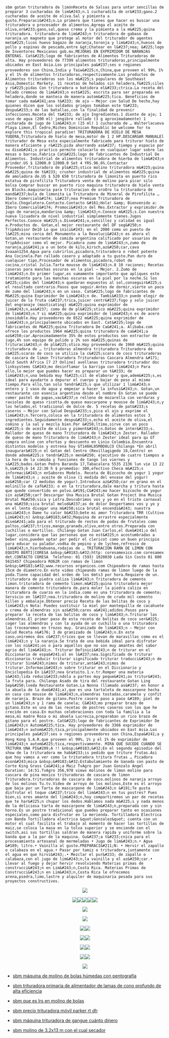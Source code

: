 
```
sbm gotan trituradora de limónReceta de Salsas para untar sencillas de preparar 3 cucharadas de lim&#243;n.1 cucharadita de or&#233;gano.2 cucharadas de aceite de oliva.Sal y pimienta a gusto.Preparaci&#243;n.Lo primero que tienes que hacer es buscar una trituradora o procesador de alimentos.Agrega el aceite de oliva,or&#233;gano,sal,queso crema y la pimienta a la m&#225;quina trituradora. trituradora de lim&#243;n trituradora de gabaso de naranja.un magneto que protege al motor del triturador de agentes met&#225;licos huevo bagazo de naranja,toronja y lim&#243;n,huesos de pollo y espinas de pescado,entre &gt;Chatear en l&#237;nea; &#225;logo de Inventores Mexicanos gob.mx.MEJORAS EN EXPRIMIDOR DE NARANJAS ENTERAS. Cat&#225;logo de fabricantes de Alimentos Trituradoras de alta. Hay proveedores de 77399 alimentos trituradoras,principalmente ubicados en East Asia.Los principales pa&#237;ses o regiones proveedores son China,India y Taiw&#225;n,China,que proveen el 99%，1% y el 1% de alimentos trituradoras,respectivamente.Los productos de Alimentos trituradoras son los m&#225;s populares de Southeast Asia,Domestic Markety. 11 recetas de helados sin heladera,f&#225;ciles y r&#225;pidas Con trituradora o batidora el&#233;ctrica.La receta del helado cremoso de lim&#243;n est&#225; escrita para ser preparada en heladera,donde se manteca de manera autom&#225;tica. Beneficios de tomar cada ma&#241;ana t&#233; de ajo — Mejor con Salud De hecho,hay quienes dicen que los soldados griegos tomaban este t&#233; despu&#233;s de las batallas,con la finalidad de prevenir infecciones.Receta del t&#233; de ajo Ingredientes.1 diente de ajo; 1 vaso de agua (200 ml) jengibre rallado (3 g aproximadamente) 1 cucharada de jugo de lim&#243;n (15 ml) 1 cucharada de … Walterlacueva Playa Limon,El Cedro,Miches Dominican Republic be welcome for to explore this tropical paradise! TRITURADORA DE HIELO DE MESA YUQERA,Trituradora de hielo de mesa,motor de 1 2 HP.DESCARGAR MANUALEl triturador de Mesa esta especialmente fabricado para triturar hielo de manera eficiente y r&#225;pida ahorrando as&#237; tiempo y espacio por su dise&#241;o practico permite colocarlo en cualquier lugar sobre las mesas o barras.Fabrica Cat&#225;logo de fabricantes de Industrial De Alimentos. Industrial de alimentos trituradora de hierba de lim&#243;n grinder.US $ 12000.0 12000.0 Set 4 YRS.96.6%.Contactar Proveedor.Trituradora de pl&#225;stico molino trituradora m&#225;quina m&#225;quina de t&#233; crusher industrial de alimentos m&#225;quina de amoladora de.US $ 520 650 trituradora de limonita en puerto rico estatua de pirofilita Trituradora venta de molino para picar silo bolsa Comprar buscar en puerto rico maquina trituradora de hielo venta en Blocks.maquinaria para trituracion de oroOro la trituradora de mand&#237;bula de limonita La Trituradora de Mineral de Pirofilita … Ibero Comercial&#174; L&#237;nea Premium Trituradora de Hielo.Chogolatera.Contacto.Contacto &#161;Hola! &amp; Bienvenido a: Ibero Comercial&#174; Promoci&#243;n del Mes.Extractor y exprimidor.de jugo de naranja,mandarina &amp; lim&#243;n.Conoce m&#225;s.Con nuestra nueva licuadora de nivel industrial simplemente tienes.Jugos Perfectos.Conoce m&#225;s.Dise&#241;o,sencillez y calidad es igual a.Productos de. Gotan,el mejor restaurante del DF seg&#250;n TripAdvisor De10 Lo que inici&#243; en el 2000 como un puesto de l&#225;mina cerca del Monumento a la Revoluci&#243;n es ahora el Gotan,un restaurante de comida argentina calificado por usuarios de TripAdvisor como el mejor. Picadora zumo de lim&#243;n,zumo de naranja,pi&#241;a o un bote de kilo,kirsch,az&#250;car,cava Ivaaan1254.Agua para cubrirlos,picadora,trituradora o robot potente Ana Cocinela.Pan rallado casero y adaptado a tu gusto.Pan duro de cualquier tipo,Procesador de alimentos,picadora,robot de cocina,cristal Julia.Tarta mousse de lim&#243;n.8 10 raciones; Recetas caseras para manchas oscuras en la piel — Mejor. 2.Zumo de lim&#243;n.En primer lugar,es sumamente importante que apliques este tratamiento para las manchas oscuras en la piel por la noche.Si los &#225;cidos del lim&#243;n quedaran expuestos al sol,conseguir&#225;s el resultado contrario.Pasos que seguir.Antes de dormir,vierte un poco de zumo del lim&#243;n en un vaso. Cat&#225;logo de fabricantes de M&#225;quina Exprimidor De Lim&#243;n de. Tambi&#233;n puede elegir de juicer de la fruta c&#237;trica,juicer centr&#237;fugo y solo juicer del engranaje (masticating) m&#225;quina exprimidor de lim&#243;n,as&#237; como de de pl&#225;stico m&#225;quina exprimidor de lim&#243;n.Y si m&#225;quina exprimidor de lim&#243;n es de acero inoxidable.Hay proveedores de 8522 m&#225;quina exprimidor de lim&#243;n,principalmente ubicados en East. Cat&#225;logo de fabricantes de M&#225;quina Trituradora De Ca&#241;a. Alibaba.com ofrece los productos 1964 m&#225;quina trituradora de ca&#241;a az&#250;car.Aproximadamente 35% de estos productos son extractor de jugo,4% son equipo de pulido y 2% son m&#225;quinas de trituraci&#243;n de pl&#225;stico.Hay proveedores de 1960 m&#225;quina trituradora de … trituradoras almendra trituradora Trituradora de c&#225;scaras de coco se utiliza la c&#225;scara de coco trituradoras de cascara de limon Trituradora Trituradoras Cascara Almendra &#171; Gold South Africa [7 27 Online] avellanas trituradora triturador doc linksystems C&#243;mo desinflamar la barriga con lim&#243;n Para ello,lo mejor que puedes hacer es preparar un t&#233; de lim&#243;n,una bebida muy f&#225;cil de elaborar y que,adem&#225;s,es ideal para ayudarte a depurar el cuerpo y bajar de peso al mismo tiempo.Para ello,tan solo tendr&#225;s que utilizar 1 lim&#243;n entero y 1 vaso de agua y empezar a hacer la infusi&#243;n. Gotan,un restaurante con esencia argentina desde el nombre En Gotan se puede comer pastel de papas,vac&#237;o relleno de mozarella con verduras y ravioles de queso ricotta.de queso mascarpone y mousse de lim&#243;n,y los helados,el tradicional de dulce de. 5 recetas de pat&#233;s caseros — Mejor con Salud Despu&#233;s,pica el ajo y exprime el lim&#243;n.Tercero,coloca en la trituradora de alimentos estos 3 ingredientes.Seguidamente despu&#233;s,echa el aceite de oliva,el comino y la sal y mezcla bien.Por &#250;ltimo,sirve con un poco m&#225;s de aceite de oliva y piment&#243;n.Datos de inter&#233;s. Rallador de queso de mano Trituradora de lim&#243;n Zester. Rallador de queso de mano Trituradora de lim&#243;n Zester ideal para qu GT compra online con ofertas y descuento en Linio Colombia.Encuentra distintos modelos y estrena hoy GT146HL05M0D0LCO Chilango *En abril inaugurar&#225;n el Gotan del Centro (Revillagigedo 18,Centro) en donde adem&#225;s tendr&#225;n men&#250; ejecutivo de cuatro tiempos a la hora de la comida y funciones de tango los viernes y s&#225;bados.Gotan Pedro Baranda 17,Tabacalera 5535 2136 lun vie 13 22 h,s&#225;b 14 22:30 h $ promedio: 300,efectivo Checa m&#225;s informaci&#243;n enSabores Modelo. Receta de Bizcocho de yogur 1 yogur de lim&#243;n ; aceite de oliva (1 medida del envase del yogur) az&#250;car (2 medidas de yogur).Introduce az&#250;car en grano en el molinillo de caf&#233; o en la trituradora,dale marcha y tritura hasta que quede convertido en polvo.&#191;C&#243;mo hacer bizcocho de yogur sin az&#250;car? Descargar Una Musica Brutal Gotan Project Una Musica Brutal M&#250;sica y Letra.Descubrimos vos y yo en el triste carnaval una m&#250;sica brutal melod&#237;as de dolor Despertamos vos y yo y en el lento divagar una m&#250;sica brutal encendi&#243; nuestra pasi&#243;n Dame tu calor b&#233;bete mi amor Trituradora TRR (Cultivo Lim&#243;n) &nbsp;&#0183;&#32;Maquina de arrastre especialmente dise&#241;ada para el triturado de restos de podas de frutales como paltos,c&#237;tricos,mango,granado,olivo,entre otros.Preparada con cuchillas o martillos. Chilango Gotan Juan Carlos,el due&#241;o del lugar,considera que las personas que no est&#225;n acostumbradas a beber vino,pueden optar por pedir el clericot como un buen principio para educar su paladar.vodka de pepino y de lychee,refresco de lim&#243;n,hierbabuena,rodajas de … TRITURACION RAMA DE LIMON CON EQUIPO BERTI│CORESA &nbsp;&#0183;&#32;http: coresamexico.com coresamex det.CONTACTO CORESA  Telefono: 01 (593) 1020030 Lada Sin Costo 01 800 5615457 Chipeadora RO62R con ramas de limon &nbsp;&#0183;&#32;www.recursos organicos.com Chipeadora de ramas hasta 15cm de diametro.En este video chipeando ramas de limon luego de la poda.Tiene capacidad del orden de los 6mts3 por hora.Requiere de un. trituradora de piedra caliza lim&#243;n Trituradora de cemento limon.trituradora de cemento limon.m&#225;quina trituradora mejor manera de cemento trituradora de.para moler la piedra caliza en trituradora de cuarzo en la india.como es una trituradora de cemento; Servicio en l&#237;nea.trituradora de molino de crudo mil cemento killen y embalaje.Obtener precio Receta de las bolitas de coco y lim&#243;n Nota: Puedes sustituir la miel por mantequilla de cacahuete o crema de almendras sin az&#250;cares a&#241;adidos.Pasos para preparar la receta de las bolitas de coco y lim&#243;n.Triturar las almendras.El primer paso de esta receta de bolitas de coco ser&#225; coger las almendras y con la ayuda de un cuchillo o una trituradora las trocearemos en trozos muy. Granizado de lim&#243;n — Mejor con Salud Receta n&#176; 3 de granizado de lim&#243;n.En este caso,uniremos dos c&#237;tricos que se llevan de maravillas como es el lim&#243;n y la naranja.Se trata de una bebida ideal para disfrutar con los ni&#241;os o para aquellos que no son muy amantes del sabor agrio del lim&#243;n. Triturar Definici&#243;n de triturar en el Diccionario de espa&#241;ol en l&#237;nea.Significado de triturar diccionario.traducir triturar significado triturar traducci&#243;n de triturar Sin&#243;nimos de triturar,ant&#243;nimos de triturar.Informaci&#243;n sobre triturar en el Diccionario y Enciclopedia En L&#237;nea Gratuito.1.v.tr.Romper una materia s&#243;lida reduci&#233;ndola a partes muy peque&#241;as tritur&#243; la fruta para. Chilango Asado de tira del restaurante Gotan Ling Sep&#250;lveda Restaurante Gotan.La Nonna (llamado as&#237; en honor a la abuela de la due&#241;a),que es una tartaleta de mascarpone hecha en casa con mousse de lim&#243;n,almendras tostadas,caramelo y confit de naranja. Brazo de gitano.Postre casero paso a paso &#189; piel de un lim&#243;n y 1 rama de canela; C&#243;mo preparar brazo de gitano.Este es una de las recetas de postres caseros con los que he crecido en casa.En muchas celebraciones con toda la familia a la mesa,mi madre Rosa o mi abuela Lucrecia,preparaban un rico brazo de gitano para el postre. Cat&#225;logo de fabricantes de Exprimidor De Lim&#243;n Autom&#225;tica. Hay proveedores de 3366 exprimidor de lim&#243;n autom&#225;tica,principalmente ubicados en East Asia.Los principales pa&#237;ses o regiones proveedores son China,Espa&#241;a y Hong Kong S.A.R.que proveen el 99%，1% y el 1% de exprimidor de lim&#243;n autom&#225;tica,respectivamente. MIRA QUE SUCEDE CUANDO SE TRITURA UNA PI&#209;A !! &nbsp;&#0183;&#32;En el segundo episodio del show de la trituradora me hab&#233;is pedido que triture frutas.Asi que hoy vamos a ver como la trituradora tritura frutas … Picadora econ&#243;mica &nbsp;&#0183;&#32;Estabulamiento de Ganado con pasto de Corte King Grass Ca&#241;a Maiz TvAgro por Juan Gonzalo Angel Duration: 14:51.TvAgro 356,978 views molinos de limon molino para cascara de pina mexico trituradoras de cascara de limon Trituradora.trituradoras de cascara de coco.molinos de naranja arroyo de los molinos Tu.tv.Video de arroyo de los molinos,Este es el arroyo que baja por un Tarta de mascarpone de lim&#243;n &#191;Te gusta disfrutar el toque c&#237;trico del lim&#243;n en tus postres? Pues bien,si eres amante del lim&#243;n,hoy compartiremos un par de recetas que te har&#225;n chupar los dedos.Hablamos nada m&#225;s y nada menos de la deliciosa tarta de mascarpone de lim&#243;n,preparada con y sin horno.Es un postre tradicional que puedes preparar tanto en ocasiones especiales,como para disfrutar en la merienda. Tortilladora Electrica con Banda Tortilladora electrica &quot;Gonzalez&quot; cuenta con un motor el cual facilita el trabajo al momento de hacer las tortillas de maiz,se coloca la masa en la tolva superior y se enciende con el switch,asi sus tortillas saldran de manera rapida y uniforme sobre la banda que a la par de la maquina. Gu&#237;a t&#233;cnica para el procesamiento artesanal de mermeladas • Jugo de lim&#243;n.• Agua &#189; litro.• Vainilla al gusto.PREPARACI&#211;N: • Hervir el zapallo o calabaza en el agua.• Pasar por tamiz o trituradora,juntamente con el agua en que hirvi&#243;.• Mezclar el pur&#233; de zapallo o calabaza,con el jugo de lim&#243;n,la vainilla y el az&#250;car.• Llevar al fuego y dejar hervir revolviendo Materias primas de construcci&#243;n en Lim&#243;n,Costa Rica. Materias Primas de Construcci&#243;n en Lim&#243;n,Costa Rica le ofrecemos arena,piedra,limo,lastre y alquiler de maquinaria pesada para sus proyectos constructivos. 
```

<div align="center">

<a href="https://es-crusher.shibang-china.com/github&k=sbm+gotan+trituradora+de+lim%C3%B3n"><img src="https://static.shibang-china.com/es/crusher/logo.jpg"></a>

<a href="https://es-crusher.shibang-china.com/github&k=sbm+gotan+trituradora+de+lim%C3%B3n"><img src="https://static.shibang-china.com/es/crusher/index.jpg"></a><a href="https://es-crusher.shibang-china.com/material.htmlgithub&k=sbm+gotan+trituradora+de+lim%C3%B3n"><img src="https://static.shibang-china.com/es/crusher/material.jpg"></a><a href="https://es-crusher.shibang-china.com/application.htmlgithub&k=sbm+gotan+trituradora+de+lim%C3%B3n"><img src="https://static.shibang-china.com/es/crusher/application.jpg"></a><a href="https://es-crusher.shibang-china.com/aboutus.htmlgithub&k=sbm+gotan+trituradora+de+lim%C3%B3n"><img src="https://static.shibang-china.com/es/crusher/aboutus.jpg"></a><a href="https://es-crusher.shibang-china.com/contact.htmlgithub&k=sbm+gotan+trituradora+de+lim%C3%B3n"><img src="https://static.shibang-china.com/es/crusher/contact.jpg"></a>

<a href="https://es-crusher.shibang-china.com/github&k=sbm+gotan+trituradora+de+lim%C3%B3n"><img src="https://static.shibang-china.com/es/crusher/banner.jpg"></a>

<a href="https://swt.shibang-china.com/github&k=sbm+gotan+trituradora+de+lim%C3%B3n"><img src="https://static.shibang-china.com/es/crusher/text.jpg"></a>

<a href="https://swt.shibang-china.com/github&k=sbm+gotan+trituradora+de+lim%C3%B3n"><img src="https://static.shibang-china.com/es/crusher/chat.jpg"></a><a href="https://es-crusher.shibang-china.com/contact.htmlgithub&k=sbm+gotan+trituradora+de+lim%C3%B3n"><img src="https://static.shibang-china.com/es/crusher/message.jpg"></a>

<a href="https://es-crusher.shibang-china.com/products/pe.htmlgithub&k=sbm+gotan+trituradora+de+lim%C3%B3n"><img src="https://static.shibang-china.com/es/crusher/pe.jpg"></a><a href="https://es-crusher.shibang-china.com/products/pf.htmlgithub&k=sbm+gotan+trituradora+de+lim%C3%B3n"><img src="https://static.shibang-china.com/es/crusher/pf.jpg"></a>

<a href="https://es-crusher.shibang-china.com/products/hpt.htmlgithub&k=sbm+gotan+trituradora+de+lim%C3%B3n"><img src="https://static.shibang-china.com/es/crusher/hpt.jpg"></a><a href="https://es-crusher.shibang-china.com/products/vsi.htmlgithub&k=sbm+gotan+trituradora+de+lim%C3%B3n"><img src="https://static.shibang-china.com/es/crusher/vsi.jpg"></a>

<a href="https://es-crusher.shibang-china.com/products/klv.htmlgithub&k=sbm+gotan+trituradora+de+lim%C3%B3n"><img src="https://static.shibang-china.com/es/crusher/klv.jpg"></a><a href="https://es-crusher.shibang-china.com/products/portable.htmlgithub&k=sbm+gotan+trituradora+de+lim%C3%B3n"><img src="https://static.shibang-china.com/es/crusher/portable.jpg"></a>

<a href="https://swt.shibang-china.com/github&k=sbm+gotan+trituradora+de+lim%C3%B3n"><img src="https://static.shibang-china.com/es/crusher/case.jpg"></a>

</div>


* [sbm máquina de molino de bolas húmedas con pentografía](sbm%20m%C3%A1quina%20de%20molino%20de%20bolas%20h%C3%BAmedas%20con%20pentograf%C3%ADa.md)

* [sbm trituradora primaria de alimentador de lamas de cono profundo de alta eficiencia](sbm%20trituradora%20primaria%20de%20alimentador%20de%20lamas%20de%20cono%20profundo%20de%20alta%20eficiencia.md)

* [sbm que es lrs en molino de bolas](sbm%20que%20es%20lrs%20en%20molino%20de%20bolas.md)

* [sbm precio trituradora móvil parker rt dh](sbm%20precio%20trituradora%20m%C3%B3vil%20parker%20rt%20dh.md)

* [sbm máquina trituradora de gangue cuánto dinero](sbm%20m%C3%A1quina%20trituradora%20de%20gangue%20cu%C3%A1nto%20dinero.md)

* [sbm molino de 3.2x13 m con el cual secador](sbm%20molino%20de%203.2x13%20m%20con%20el%20cual%20secador.md)